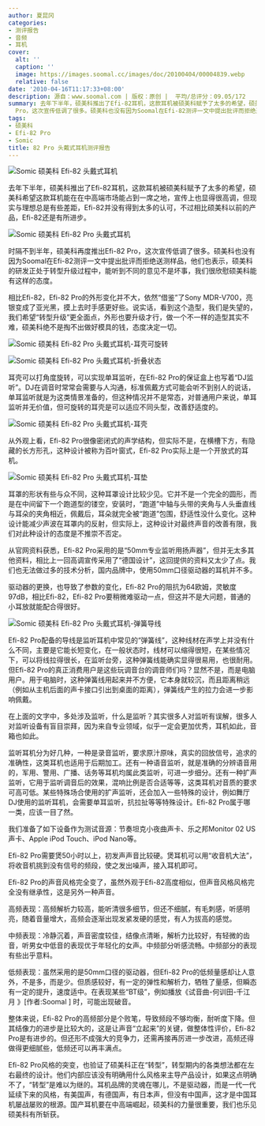 ```yaml
---
author: 夏昆冈
categories:
- 测评报告
- 音频
- 耳机
cover:
  alt: ''
  caption: ''
  image: https://images.soomal.cc/images/doc/20100404/00004839.webp
  relative: false
date: '2010-04-16T11:17:33+08:00'
description: 源自：www.soomal.com | 版权：原创 |  平均/总评分：09.05/172
summary: 去年下半年，硕美科推出了Efi-82耳机，这款耳机被硕美科赋予了太多的希望，硕美科希望这款耳机能在在中高端市场能占到一席之地，宣传上也显得很高调，但现实与理想总是有些差距，Efi-82并没有得到太多的认可，不过相比硕美科以前的产品，Efi-82还是有所进步。时隔不到半年，硕美科再度推出Efi-82
  Pro，这次宣传低调了很多。硕美科也没有因为Soomal在Efi-82测评一文中提出批评而拒绝送测样品，他们也表示，硕美科的研发正处于转型升级过程中……
tags:
- 硕美科
- Efi-82 Pro
- Somic
title: 82 Pro 头戴式耳机测评报告
---
```


![Somic 硕美科 Efi-82 头戴式耳机](https://images.soomal.cc/images/doc/20091118/00003113.webp)



去年下半年，硕美科推出了Efi-82耳机，这款耳机被硕美科赋予了太多的希望，硕美科希望这款耳机能在在中高端市场能占到一席之地，宣传上也显得很高调，但现实与理想总是有些差距，Efi-82并没有得到太多的认可，不过相比硕美科以前的产品，Efi-82还是有所进步。



![Somic 硕美科 Efi-82 Pro 头戴式耳机](https://images.soomal.cc/images/doc/20100404/00004838.webp)





时隔不到半年，硕美科再度推出Efi-82 Pro，这次宣传低调了很多。硕美科也没有因为Soomal在Efi-82测评一文中提出批评而拒绝送测样品，他们也表示，硕美科的研发正处于转型升级过程中，能听到不同的意见不是坏事，我们很欣慰硕美科能有这样的态度。



相比Efi-82，Efi-82 Pro的外形变化并不大，依然“借鉴”了Sony 
MDR-V700，亮银变成了亚光黑，摸上去时手感更好些。说实话，看到这个造型，我们是失望的，我们希望“转型升级”更全面点，外形也要升级才行，做一个不一样的造型其实不难，硕美科绝不是掏不出做好模具的钱，态度决定一切。



![Somic 硕美科 Efi-82 Pro 头戴式耳机-耳壳可旋转](https://images.soomal.cc/images/doc/20100404/00004840.webp)



![Somic 硕美科 Efi-82 Pro 头戴式耳机-折叠状态](https://images.soomal.cc/images/doc/20100404/00004841.webp)



耳壳可以打角度旋转，可以实现单耳监听，在Efi-82 
Pro的保证盒上也写着“DJ监听”。DJ在调音时常常会需要与人沟通，标准佩戴方式可能会听不到别人的说话，单耳监听就是为这类情景准备的，但这种情况并不是常态，对普通用户来说，单耳监听并无价值，但可旋转的耳壳是可以适应不同头型，改善舒适度的。



![Somic 硕美科 Efi-82 Pro 头戴式耳机-耳壳](https://images.soomal.cc/images/doc/20100404/00004842.webp)



从外观上看，Efi-82 Pro很像密闭式的声学结构，但实际不是，在横槽下方，有隐藏的长方形孔，这种设计被称为百叶窗式，Efi-82 
Pro实际上是一个开放式的耳机。



![Somic 硕美科 Efi-82 Pro 头戴式耳机-耳垫](https://images.soomal.cc/images/doc/20100404/00004845.webp)



耳罩的形状有些与众不同，这种耳罩设计比较少见。它并不是一个完全的圆形，而是在中间留下一个跑道型的镂空，安装时，“跑道”中轴与头带的夹角与人头垂直线与耳朵的夹角相近，佩戴后，耳朵就完全被“跑道”包围，舒适性没什么变化。这种设计能减少声波在耳罩内的反射，但实际上，这种设计对最终声音的改善有限，我们对此种设计的态度是不推崇不否定。



从官网资料获悉，Efi-82 
Pro采用的是“50mm专业监听用扬声器”，但并无太多其他资料，相比上一回高调宣传采用了“德国设计”，这回提供的资料又太少了点。我们也无法做过多的技术分析，国内品牌中，使用50mm口径驱动器的耳机并不多。



驱动器的更换，也导致了参数的变化，Efi-82 Pro的阻抗为64欧姆，灵敏度97dB，相比Efi-82，Efi-82 
Pro要稍微难驱动一点，但这并不是大问题，普通的小耳放就能配合得很好。



![Somic 硕美科 Efi-82 Pro 头戴式耳机-弹簧导线](https://images.soomal.cc/images/doc/20100404/00004846.webp)



Efi-82 
Pro配备的导线是监听耳机中常见的“弹簧线”，这种线材在声学上并没有什么不同，主要是它能长短变化，在一般状态时，线材可以缩得很短，在某些情况下，可以将线拉得很长，在监听台旁，这种弹簧线能确实显得很易用，也很耐用。但Efi-82 
Pro的真正消费用户是这些玩调音台的调音师们吗？显然不是，而是电脑用户。用于电脑时，这种弹簧线用起来并不方便，它本身就较沉，而且距离稍远（例如从主机后面的声卡接口引出到桌面的距离），弹簧线产生的拉力会进一步影响佩戴。



在上面的文字中，多处涉及监听，什么是监听？其实很多人对监听有误解，很多人对监听设备有盲目崇拜，因为来自专业领域，似乎一定会更加优秀，耳机如此，音箱也如此。



监听耳机分为好几种，一种是录音监听，要求原汁原味，真实的回放信号，追求的准确性，这类耳机也适用于后期加工。还有一种语音监听，就是准确的分辨语音用的，军用、警用、广播、话务等耳机均属此类监听，可进一步细分。还有一种扩声监听，它用于监听调音后的效果，混响比例是否合适等等，这类耳机对音质的要求可高可低。某些特殊场合使用的扩声监听，还会加入一些特殊的设计，例如舞厅DJ使用的监听耳机，会需要单耳监听，抗拉扯等等特殊设计。Efi-82 
Pro属于哪一类，应该一目了然。



我们准备了如下设备作为测试音源：节奏坦克小夜曲声卡、乐之邦Monitor 02 US声卡、Apple iPod Touch、iPod Nano等。



Efi-82 Pro需要煲50小时以上，初发声声音比较硬。煲耳机可以用“收音机大法”，将收音机挑到没有信号的频段，使之发出噪声，接入耳机即可。



Efi-82 Pro的声音风格完全变了，虽然外观于Efi-82高度相似，但声音风格风格完全没有继承性，这是另外一种声音。



高频表现：高频解析力较高，能听清很多细节，但还不细腻，有毛刺感，听感明亮，随着音量增大，高频会逐渐出现发紧发硬的感觉，有人为拔高的感觉。



中频表现：冷静沉着，声音密度较佳，结像点清晰，解析力比较好，有轻微的齿音，听男女中低音的表现优于年轻化的女声。中频部分听感流畅。中频部分的表现有些出乎意料。



低频表现：虽然采用的是50mm口径的驱动器，但Efi-82 
Pro的低频量感却让人意外，不是多，而是少。但质感较好，有一定的弹性和解析力，牺牲了量感，但瞬态有一定的提升，速度适中。在表现某些“BT级”，例如播放《试音曲-何训田-千江月 》[作者:Soomal ]
时，可能出现破音。



整体来说，Efi-82 
Pro的高频部分是个败笔，导致频段不够均衡，耐听度下降。但其结像力的进步是比较大的，这是让声音“立起来”的关键，做整体性评价，Efi-82 
Pro是有进步的。但还形不成强大的竞争力，还需再接再厉进一步改进，高频还得做得更细腻些，低频还可以再丰满点。



Efi-82 
Pro风格的突变，也验证了硕美科正在“转型”，转型期内的各类想法都在左右最终的设计。他们内部应该没有明确用什么风格来主导产品设计，如果这点明确不了，“转型”是难以为继的。耳机品牌的灵魂在哪儿，不是驱动器，而是一代一代延续下来的风格，有美国声，有德国声，有日本声，但没有中国声，这才是中国耳机屡战屡败的根源。国产耳机要在中高端崛起，硕美科的力量很重要，我们也乐见硕美科有所斩获。
